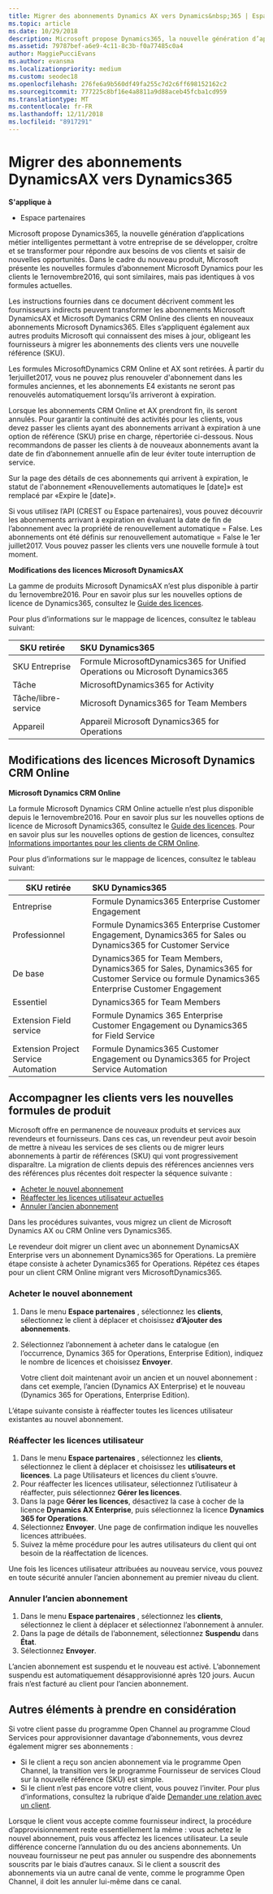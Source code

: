 ```yaml
---
title: Migrer des abonnements Dynamics AX vers Dynamics&nbsp;365 | Espace partenaires
ms.topic: article
ms.date: 10/29/2018
description: Microsoft propose Dynamics365, la nouvelle génération d’applications métier intelligentes permettant à votre entreprise de se développer, croître et se transformer pour répondre aux besoins de vos clients et saisir de nouvelles opportunités.
ms.assetid: 79787bef-a6e9-4c11-8c3b-f0a77485c0a4
author: MaggiePucciEvans
ms.author: evansma
ms.localizationpriority: medium
ms.custom: seodec18
ms.openlocfilehash: 276fe6a9b560df49fa255c7d2c6ff698152162c2
ms.sourcegitcommit: 777225c8bf16e4a8811a9d88aceb45fcba1cd959
ms.translationtype: MT
ms.contentlocale: fr-FR
ms.lasthandoff: 12/11/2018
ms.locfileid: "8917291"
---
```

# <a name="migrate-dynamics-ax-subscriptions-to-dynamics-365"></a>Migrer des abonnements DynamicsAX vers Dynamics365

**S'applique à**

-  Espace partenaires

Microsoft propose Dynamics365, la nouvelle génération d’applications métier intelligentes permettant à votre entreprise de se développer, croître et se transformer pour répondre aux besoins de vos clients et saisir de nouvelles opportunités. Dans le cadre du nouveau produit, Microsoft présente les nouvelles formules d’abonnement Microsoft Dynamics pour les clients le 1ernovembre2016, qui sont similaires, mais pas identiques à vos formules actuelles.

Les instructions fournies dans ce document décrivent comment les fournisseurs indirects peuvent transformer les abonnements Microsoft DynamicsAX et Microsoft Dymanics CRM Online des clients en nouveaux abonnements Microsoft Dynamics365. Elles s’appliquent également aux autres produits Microsoft qui connaissent des mises à jour, obligeant les fournisseurs à migrer les abonnements des clients vers une nouvelle référence (SKU).

Les formules MicrosoftDynamics CRM Online et AX sont retirées.  À partir du 1erjuillet2017, vous ne pouvez plus renouveler d'abonnement dans les formules anciennes, et les abonnements E4 existants ne seront pas renouvelés automatiquement lorsqu’ils arriveront à expiration.

Lorsque les abonnements CRM Online et AX prendront fin, ils seront annulés. Pour garantir la continuité des activités pour les clients, vous devez passer les clients ayant des abonnements arrivant à expiration à une option de référence (SKU) prise en charge, répertoriée ci-dessous. Nous recommandons de passer les clients à de nouveaux abonnements avant la date de fin d’abonnement annuelle afin de leur éviter toute interruption de service. 

Sur la page des détails de ces abonnements qui arrivent à expiration, le statut de l'abonnement «Renouvellements automatiques le [date]» est remplacé par «Expire le [date]». 

Si vous utilisez l’API (CREST ou Espace partenaires), vous pouvez découvrir les abonnements arrivant à expiration en évaluant la date de fin de l’abonnement avec la propriété de renouvellement automatique = False. Les abonnements ont été définis sur renouvellement automatique = False le 1er juillet2017. Vous pouvez passer les clients vers une nouvelle formule à tout moment. 

**Modifications des licences Microsoft DynamicsAX**

La gamme de produits Microsoft DynamicsAX n’est plus disponible à partir du 1ernovembre2016. Pour en savoir plus sur les nouvelles options de licence de Dynamics365, consultez le [Guide des licences](http://download.microsoft.com/documents/dynamics/pricing/Dynamics_365_Enterprise_edition_Licensing_Guide.pdf).

 Pour plus d’informations sur le mappage de licences, consultez le tableau suivant:

|**SKU retirée**   |**SKU Dynamics365**   |
|-------------------|:----------------------|
|SKU Entreprise|Formule MicrosoftDynamics365 for Unified Operations ou Microsoft Dynamics365 |
|Tâche|MicrosoftDynamics365 for Activity
|Tâche/libre-service|Microsoft Dynamics365 for Team Members|
|Appareil|Appareil Microsoft Dynamics365 for Operations|

## <a name="microsoft-dynamics-crm-online-licensing-changes"></a>Modifications des licences Microsoft Dynamics CRM Online 

**Microsoft Dynamics CRM Online**

La formule Microsoft Dynamics CRM Online actuelle n’est plus disponible depuis le 1ernovembre2016. Pour en savoir plus sur les nouvelles options de licence de Microsoft Dynamics365, consultez le [Guide des licences](http://download.microsoft.com/documents/dynamics/pricing/Dynamics_365_Enterprise_edition_Licensing_Guide.pdf). Pour en savoir plus sur les nouvelles options de gestion de licences, consultez [Informations importantes pour les clients de CRM Online](https://go.microsoft.com/fwlink/?linkid=831667).

Pour plus d’informations sur le mappage de licences, consultez le tableau suivant:

|**SKU retirée**   |**SKU Dynamics365**   |
|-------------------|:----------------------|
|Entreprise|Formule Dynamics365 Enterprise Customer Engagement |
|Professionnel|Formule Dynamics365 Enterprise Customer Engagement, Dynamics365 for Sales ou Dynamics365 for Customer Service|
|De base|Dynamics365 for Team Members, Dynamics365 for Sales, Dynamics365 for Customer Service ou formule Dynamics365 Enterprise Customer Engagement|
|Essentiel|Dynamics365 for Team Members|
|Extension Field service|Formule Dynamics 365 Enterprise Customer Engagement ou Dynamics365 for Field Service|
|Extension Project Service Automation|Formule Dynamics365 Customer Engagement ou Dynamics365 for Project Service Automation|



## <a name="transition-customers-to-new-product-plans"></a>Accompagner les clients vers les nouvelles formules de produit


Microsoft offre en permanence de nouveaux produits et services aux revendeurs et fournisseurs. Dans ces cas, un revendeur peut avoir besoin de mettre à niveau les services de ses clients ou de migrer leurs abonnements à partir de références (SKU) qui vont progressivement disparaître. La migration de clients depuis des références anciennes vers des références plus récentes doit respecter la séquence suivante&nbsp;:

-   [Acheter le nouvel abonnement](#purchase-the-new-subscription)
-   [Réaffecter les licences utilisateur actuelles](#reassign-user-license)
-   [Annuler l’ancien abonnement](#cancel-the-old-subscription)

Dans les procédures suivantes, vous migrez un client de Microsoft Dynamics AX ou CRM Online vers Dynamics365.

Le revendeur doit migrer un client avec un abonnement DynamicsAX Enterprise vers un abonnement Dynamics365 for Operations. La première étape consiste à acheter Dynamics365 for Operations.  Répétez ces étapes pour un client CRM Online migrant vers MicrosoftDynamics365.

<a href="" id="purchasenewsubsc"></a>

### <a name="purchase-the-new-subscription"></a>Acheter le nouvel abonnement

1.  Dans le menu **Espace partenaires** , sélectionnez les **clients**, sélectionnez le client à déplacer et choisissez **d’Ajouter des abonnements**.
2.  Sélectionnez l’abonnement à acheter dans le catalogue (en l’occurrence, Dynamics&nbsp;365 for Operations, Enterprise Edition), indiquez le nombre de licences et choisissez **Envoyer**.

    Votre client doit maintenant avoir un ancien et un nouvel abonnement&nbsp;: dans cet exemple, l’ancien (Dynamics AX Enterprise) et le nouveau (Dynamics&nbsp;365 for Operations, Enterprise Edition).

<a href="" id="reassignlicenses"></a> L’étape suivante consiste à réaffecter toutes les licences utilisateur existantes au nouvel abonnement.

### <a name="reassign-user-licenses"></a>Réaffecter les licences utilisateur

1.  Dans le menu **Espace partenaires** , sélectionnez les **clients**, sélectionnez le client à déplacer et choisissez les **utilisateurs et licences**. La page Utilisateurs et licences du client s’ouvre.
2.  Pour réaffecter les licences utilisateur, sélectionnez l’utilisateur à réaffecter, puis sélectionnez **Gérer les licences**.
3.  Dans la page **Gérer les licences**, désactivez la case à cocher de la licence **Dynamics AX Enterprise**, puis sélectionnez la licence **Dynamics 365 for Operations**.
4.  Sélectionnez **Envoyer**. Une page de confirmation indique les nouvelles licences attribuées.
5.  Suivez la même procédure pour les autres utilisateurs du client qui ont besoin de la réaffectation de licences.

<a href="" id="cancelsubscriptions"></a> Une fois les licences utilisateur attribuées au nouveau service, vous pouvez en toute sécurité annuler l’ancien abonnement au premier niveau du client.

### <a name="cancel-the-old-subscription"></a>Annuler l’ancien abonnement

1.  Dans le menu **Espace partenaires** , sélectionnez les **clients**, sélectionnez le client à déplacer et sélectionnez l’abonnement à annuler.
2.  Dans la page de détails de l’abonnement, sélectionnez **Suspendu** dans **État**.
3.  Sélectionnez **Envoyer**.

L’ancien abonnement est suspendu et le nouveau est activé. L’abonnement suspendu est automatiquement désapprovisionné après 120&nbsp;jours. Aucun frais n’est facturé au client pour l’ancien abonnement.

## <a name="additional-considerations"></a>Autres éléments à prendre en considération


Si votre client passe du programme Open Channel au programme Cloud Services pour approvisionner davantage d’abonnements, vous devrez également migrer ses abonnements&nbsp;:

-   Si le client a reçu son ancien abonnement via le programme Open Channel, la transition vers le programme Fournisseur de services Cloud sur la nouvelle référence (SKU) est simple.
-   Si le client n’est pas encore votre client, vous pouvez l’inviter. Pour plus d’informations, consultez la rubrique d’aide [Demander une relation avec un client](https://msdn.microsoft.com/en-us/library/partnercenter/mt750320.aspx).

Lorsque le client vous accepte comme fournisseur indirect, la procédure d’approvisionnement reste essentiellement la même&nbsp;: vous achetez le nouvel abonnement, puis vous affectez les licences utilisateur. La seule différence concerne l’annulation du ou des anciens abonnements. Un nouveau fournisseur ne peut pas annuler ou suspendre des abonnements souscrits par le biais d’autres canaux. Si le client a souscrit des abonnements via un autre canal de vente, comme le programme Open Channel, il doit les annuler lui-même dans ce canal.

 

 




